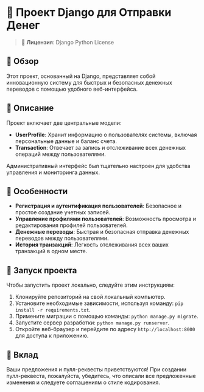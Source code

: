 # 💼 Проект Django для Отправки Денег

> 🌟 **Лицензия**: Django Python License

## 🚀 Обзор

Этот проект, основанный на Django, представляет собой инновационную систему для быстрых и безопасных денежных переводов с помощью удобного веб-интерфейса.

## 📖 Описание

Проект включает две центральные модели: 

- **UserProfile**: Хранит информацию о пользователях системы, включая персональные данные и баланс счета.
- **Transaction**: Отвечает за запись и отслеживание всех денежных операций между пользователями.

Административный интерфейс был тщательно настроен для удобства управления и мониторинга данных.

## 🌟 Особенности

- **Регистрация и аутентификация пользователей**: Безопасное и простое создание учетных записей.
- **Управление профилями пользователей**: Возможность просмотра и редактирования профилей пользователей.
- **Денежные переводы**: Быстрая и безопасная отправка денежных переводов между пользователями.
- **История транзакций**: Легкость отслеживания всех ваших транзакций в одном месте.

## 🚀 Запуск проекта

Чтобы запустить проект локально, следуйте этим инструкциям:

1. Клонируйте репозиторий на свой локальный компьютер.
2. Установите необходимые зависимости, используя команду: `pip install -r requirements.txt`.
3. Примените миграции с помощью команды: `python manage.py migrate`.
4. Запустите сервер разработки: `python manage.py runserver`.
5. Откройте веб-браузер и перейдите по адресу `http://localhost:8000` для доступа к приложению.

## 🤝 Вклад

Ваши предложения и пулл-реквесты приветствуются! При создании пулл-реквеста, пожалуйста, убедитесь, что описали все предложенные изменения и следуете соглашениям о стиле кодирования.

